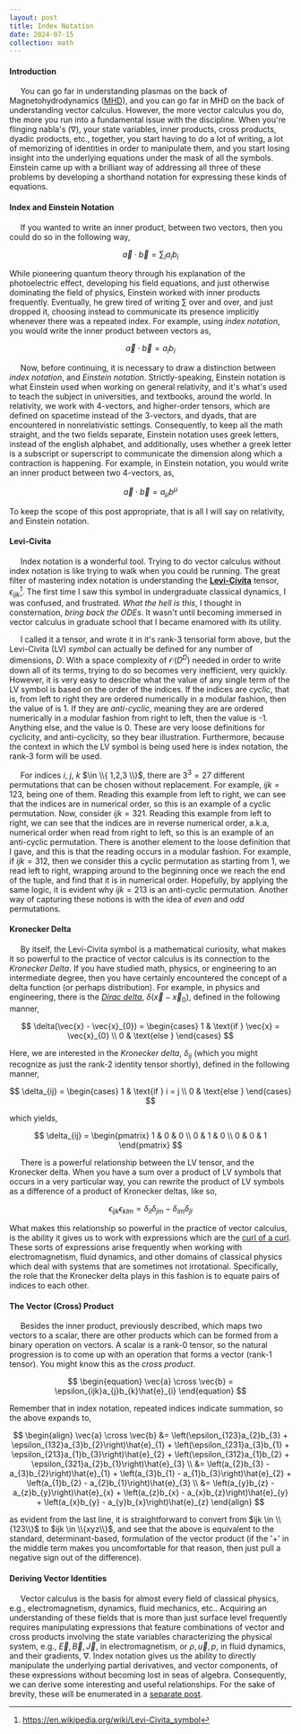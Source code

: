 ```yaml
---
layout: post
title: Index Notation
date: 2024-07-15
collection: math
---
```

#### Introduction
&nbsp;&nbsp;&nbsp;&nbsp; You can go far in understanding plasmas on the back of Magnetohydrodynamics ([MHD](../phys/2024-07-15_mhd)), and you can go far in MHD on the back of understanding vector calculus. However, the more vector calculus you do, the more you run into a fundamental issue with the discipline. When you're flinging nabla's ($\nabla$), your state variables, inner products, cross products, dyadic products, etc., together, you start having to do a lot of writing, a lot of memorizing of identities in order to manipulate them, and you start losing insight into the underlying equations under the mask of all the symbols. Einstein came up with a brilliant way of addressing all three of these problems by developing a shorthand notation for expressing these kinds of equations.      

#### Index and Einstein Notation
&nbsp;&nbsp;&nbsp;&nbsp; If you wanted to write an inner product, between two vectors, then you could do so in the following way,

$$
\begin{equation}
\vec{a} \cdot \vec{b} = \sum_{i} a_{i}b_{i}
\end{equation}
$$

While pioneering quantum theory through his explanation of the photoelectric effect, developing his field equations, and just otherwise dominating the field of physics, Einstein worked with inner products frequently. Eventually, he grew tired of writing $\sum$ over and over, and just dropped it, choosing instead to communicate its presence implicitly whenever there was a repeated index. For example, using *index notation*, you would write the inner product between vectors as, 

$$
\begin{equation}
\vec{a} \cdot \vec{b} = a_{i}b_{i}
\end{equation}
$$

&nbsp;&nbsp;&nbsp;&nbsp; Now, before continuing, it is necessary to draw a distinction between *index notation*, and *Einstein notation*. Strictly-speaking, Einstein notation is what Einstein used when working on general relativity, and it's what's used to teach the subject in universities, and textbooks, around the world. In relativity, we work with 4-vectors, and higher-order tensors, which are defined on spacetime instead of the 3-vectors, and dyads, that are encountered in nonrelativistic settings. Consequently, to keep all the math straight, and the two fields separate, Einstein notation uses greek letters, instead of the english alphabet, and additionally, uses whether a greek letter is a subscript or superscript to communicate the dimension along which a contraction is happening. For example, in Einstein notation, you would write an inner product between two 4-vectors, as,

$$
\begin{equation}
\vec{a} \cdot \vec{b} = a_{\mu}b^{\mu}
\end{equation}
$$

To keep the scope of this post appropriate, that is all I will say on relativity, and Einstein notation.

#### Levi-Civita
&nbsp;&nbsp;&nbsp;&nbsp; Index notation is a wonderful tool. Trying to do vector calculus without index notation is like trying to walk when you could be running. The great filter of mastering index notation is understanding the [**Levi-Civita**](https://en.wikipedia.org/wiki/Levi-Civita_symbol) tensor, $\epsilon_{ijk}$[^1]. The first time I saw this symbol in undergraduate classical dynamics, I was confused, and frustrated. *What the hell is this*, I thought in consternation, *bring back the ODEs*. It wasn't until becoming immersed in vector calculus in graduate school that I became enamored with its utility. 

&nbsp;&nbsp;&nbsp;&nbsp; I called it a tensor, and wrote it in it's rank-3 tensorial form above, but the Levi-Civita (LV) *symbol* can actually be defined for any number of dimensions, $D$. With a space complexity of $\mathcal{O}(D^{D})$ needed in order to write down all of its terms, trying to do so becomes very inefficient, very quickly. However, it is very easy to describe what the value of any single term of the LV symbol is based on the order of the indices. If the indices are *cyclic*, that is, from left to right they are ordered numerically in a modular fashion, then the value of is 1. If they are *anti-cyclic*, meaning they are are ordered numerically in a modular fashion from right to left, then the value is -1. Anything else, and the value is 0. These are very loose definitions for cyclicity, and anti-cyclicity, so they bear illustration. Furthermore, because the context in which the LV symbol is being used here is index notation, the rank-3 form will be used.

&nbsp;&nbsp;&nbsp;&nbsp; For indices $i$, $j$, $k$ $\in \\{ 1,2,3 \\}$, there are $3^3 = 27$ different permutations that can be chosen without replacement. For example, $ijk = 123$, being one of them. Reading this example from left to right, we can see that the indices are in numerical order, so this is an example of a cyclic permutation. Now, consider $ijk = 321$. Reading this example from left to right, we can see that the indices are in reverse numerical order, a.k.a, numerical order when read from right to left, so this is an example of an anti-cyclic permutation. There is another element to the loose definition that I gave, and this is that the reading occurs in a modular fashion. For example, if $ijk = 312$, then we consider this a cyclic permutation as starting from 1, we read left to right, wrapping around to the beginning once we reach the end of the tuple, and find that it is in numerical order. Hopefully, by applying the same logic, it is evident why $ijk = 213$ is an anti-cyclic permutation. Another way of capturing these notions is with the idea of *even* and *odd* permutations.

#### Kronecker Delta
&nbsp;&nbsp;&nbsp;&nbsp; By itself, the Levi-Civita symbol is a mathematical curiosity, what makes it so powerful to the practice of vector calculus is its connection to the *Kronecker Delta*. If you have studied math, physics, or engineering to an intermediate degree, then you have certainly encountered the concept of a delta function (or perhaps distribution). For example, in physics and engineering, there is the [*Dirac delta*](./2024-07-16_diracdelta), $\delta(\vec{x} - \vec{x}_{0})$, defined in the following manner,

$$
\delta(\vec{x} - \vec{x}_{0}) = \begin{cases}
    1 & \text{if } \vec{x} = \vec{x}_{0} \\
    0 & \text{else } 
\end{cases}
$$

Here, we are interested in the *Kronecker delta*, $\delta_{ij}$ (which you might recognize as just the rank-2 identity tensor shortly), defined in the following manner,

$$
\delta_{ij} = \begin{cases}
    1 & \text{if } i = j \\
    0 & \text{else }
\end{cases}
$$

which yields,

$$
\delta_{ij} = \begin{pmatrix}
    1 & 0 & 0 \\
    0 & 1 & 0 \\
    0 & 0 & 1 
\end{pmatrix}
$$

&nbsp;&nbsp;&nbsp;&nbsp; There is a powerful relationship between the LV tensor, and the Kronecker delta. When you have a sum over a product of LV symbols that occurs in a very particular way, you can rewrite the product of LV symbols as a difference of a product of Kronecker deltas, like so,

$$
\begin{equation}
\epsilon_{ijk}\epsilon_{klm} = \delta_{il}\delta_{jm} - \delta_{im}\delta_{jl}
\end{equation}
$$

What makes this relationship so powerful in the practice of vector calculus, is the ability it gives us to work with expressions which are the [curl of a curl](../math/2024-07-16_gradients#the-curl). These sorts of expressions arise frequently when working with electromagnetism, fluid dynamics, and other domains of classical physics which deal with systems that are sometimes not irrotational. Specifically, the role that the Kronecker delta plays in this fashion is to equate pairs of indices to each other.         

#### The Vector (Cross) Product
&nbsp;&nbsp;&nbsp;&nbsp; Besides the inner product, previously described, which maps two vectors to a scalar, there are other products which can be formed from a binary operation on vectors. A scalar is a rank-0 tensor, so the natural progression is to come up with an operation that forms a vector (rank-1 tensor). You might know this as the *cross product*. 

$$
\begin{equation}
\vec{a} \cross \vec{b} = \epsilon_{ijk}a_{j}b_{k}\hat{e}_{i}
\end{equation}
$$

Remember that in index notation, repeated indices indicate summation, so the above expands to,

$$
\begin{align}
\vec{a} \cross \vec{b} &= \left(\epsilon_{123}a_{2}b_{3} + \epsilon_{132}a_{3}b_{2}\right)\hat{e}_{1} 
                            + \left(\epsilon_{231}a_{3}b_{1} + \epsilon_{213}a_{1}b_{3}\right)\hat{e}_{2}
                            + \left(\epsilon_{312}a_{1}b_{2} + \epsilon_{321}a_{2}b_{1}\right)\hat{e}_{3} \\
                    &= \left(a_{2}b_{3} - a_{3}b_{2}\right)\hat{e}_{1} 
                        + \left(a_{3}b_{1} - a_{1}b_{3}\right)\hat{e}_{2}
                        + \left(a_{1}b_{2} - a_{2}b_{1}\right)\hat{e}_{3} \\
                    &= \left(a_{y}b_{z} - a_{z}b_{y}\right)\hat{e}_{x} 
                        + \left(a_{z}b_{x} - a_{x}b_{z}\right)\hat{e}_{y}
                        + \left(a_{x}b_{y} - a_{y}b_{x}\right)\hat{e}_{z}
\end{align}
$$

as evident from the last line, it is straightforward to convert from $ijk \in \\{123\\}$ to $ijk \in \\{xyz\\}$, and see that the above is equivalent to the standard, determinant-based, formulation of the vector product (if the '+' in the middle term makes you uncomfortable for that reason, then just pull a negative sign out of the difference).   

#### Deriving Vector Identities
&nbsp;&nbsp;&nbsp;&nbsp; Vector calculus is the basis for almost every field of classical physics, e.g., electromagnetism, dynamics, fluid mechanics, etc.. Acquiring an understanding of these fields that is more than just surface level frequently requires manipulating expressions that feature combinations of vector and cross products involving the state variables characterizing the physical system, e.g., $\vec{E}, \vec{B}, \vec{J}$, in electromagnetism, or $\rho, \vec{u}, p$, in fluid dynamics, and their gradients, $\nabla$. Index notation gives us the ability to directly manipulate the underlying partial derivatives, and vector components, of these expressions without becoming lost in seas of algebra. Consequently, we can derive some interesting and useful relationships. For the sake of brevity, these will be enumerated in a [separate post](./2024-07-18_vectoridentities).


<!-- References -->
[^1]: https://en.wikipedia.org/wiki/Levi-Civita_symbol